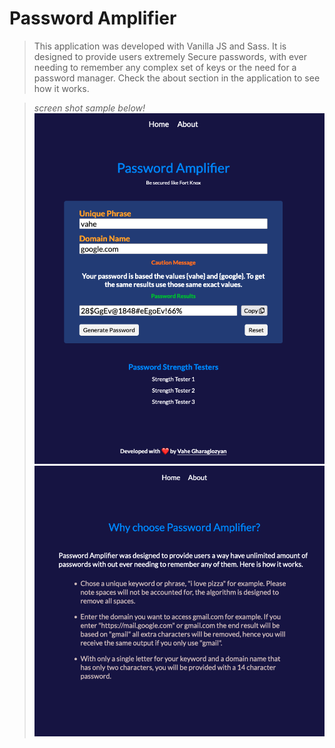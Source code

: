 # Password Amplifier

> This application was developed with Vanilla JS and Sass.
> It is designed to provide users extremely Secure passwords, with ever needing to remember any complex set of keys or the need for a password manager. Check the about section in the application to see how it works.

> _screen shot sample below!_ ![](./MD-images/sample-2.png?raw=true) ![](./MD-images/sample-1.png?raw=true)
